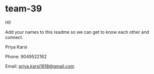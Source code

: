 # team-39
HI! 

Add your names to this readme so we can get to know each other and connect.

Priya Karsi

Phone: 9049522162


Email: priya.karsi1918@gmail.com
